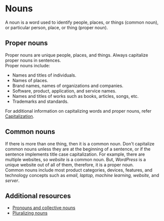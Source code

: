# Nouns
<!-- https://docs.microsoft.com/en-us/style-guide/word-choice/dont-use-common-words-in-new-ways -->
A noun is a word used to identify people, places, or things (common noun), or particular person, place, or thing (proper noun).

## Proper nouns

Proper nouns are unique people, places, and things. Always capitalize proper nouns in sentences.  
Proper nouns include:
- Names and titles of individuals.
- Names of places.
- Brand names, names of organizations and companies.
- Software, product, application, and service names.
- Names and titles of works such as books, articles, songs, etc.
- Trademarks and standards.

For additional information on capitalizing words and proper nouns, refer [Capitalization]().

## Common nouns

If there is more than one thing, then it is a common noun. Don't capitalize common nouns unless they are at the beginning of a sentence, or if the sentence implements title case capitalization. For example, there are multiple websites, so *website* is a common noun. But, *WordPress* is a unique website out of all of them, therefore, it is a proper noun.  
Common nouns include most product categories, devices, features, and technology concepts such as *email, laptop, machine learning, website,* and *server*.

## Additional resources

- [Pronouns and collective nouns](Pronouns)  
- [Pluralizing nouns](Plurals)
